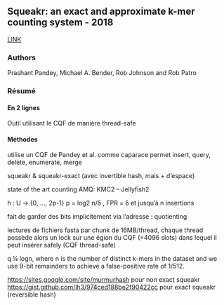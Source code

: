 ## Squeakr: an exact and approximate k-mer counting system - 2018

[LINK](https://academic.oup.com/bioinformatics/article/34/4/568/4386917) 

### Authors  
Prashant Pandey, Michael A. Bender, Rob Johnson and Rob Patro

### Résumé

#### En 2 lignes

Outil utilisant le CQF de manière thread-safe

#### Méthodes


utilise un CQF de Pandey et al. comme caparace
permet insert, query, delete, enumerate, merge

squeakr & squeakr-exact (avec invertible hash, mais + d’espace)

state of the art counting AMQ: KMC2 – Jellyfish2

h : U → {0, …, 2p-1}
p = log2 n/δ , FPR =  δ et jusqu’à n insertions

fait de garder des bits implicitement via l’adresse : quotienting

lectures de fichiers fasta par chunk de 16MB/thread, chaque thread possède alors un lock sur une égion du CQF (=4096 slots) dans lequel il peut insérer safely
(CQF thread-safe)

q ¼ logn, where n is the number of distinct k-mers in the dataset and we use 9-bit remainders to achieve a false-positive rate of 1/512.

https://sites.google.com/site/murmurhash pour non exact squeakr
https://gist.github.com/lh3/974ced188be2f90422cc pour exact squeakr (reversible hash)


